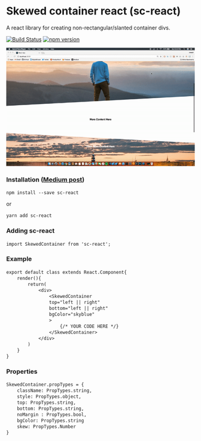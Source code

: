 # Skewed container react (sc-react)
A react library for creating non-rectangular/slanted container divs.

[![Build Status](https://travis-ci.org/josephmaxim/sc-react.svg?branch=master)](https://travis-ci.org/josephmaxim/sc-react)
[![npm version](https://badge.fury.io/js/sc-react.svg)](https://badge.fury.io/js/sc-react)

![Hero Image](./opt-res.gif)

### Installation ([Medium post](https://medium.com/@josephmaxim/how-to-make-skewed-containers-in-react-3b92f1e2a74f))
```
npm install --save sc-react
```
or 
```
yarn add sc-react
```

### Adding sc-react
```
import SkewedContainer from 'sc-react';
```
### Example
```
export default class extends React.Component{
    render(){
        return(
            <div>
                <SkewedContainer
                top="left || right"  
                bottom="left || right"
                bgColor="skyblue"  
                >
                    {/* YOUR CODE HERE */}
                </SkewedContainer>
            </div>
        )
    }
}
```

### Properties
```
SkewedContainer.propTypes = {
    className: PropTypes.string,
    style: PropTypes.object,
    top: PropTypes.string,
    bottom: PropTypes.string,
    noMargin : PropTypes.bool,
    bgColor: PropTypes.string
    skew: PropTypes.Number
}
```